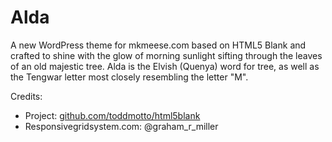 # Alda

A new WordPress theme for mkmeese.com based on HTML5 Blank and crafted to shine with the glow of morning sunlight sifting through the leaves of an old majestic tree. Alda is the Elvish (Quenya) word for tree, as well as the Tengwar letter most closely resembling the letter "M".

Credits:
* Project: [github.com/toddmotto/html5blank](https://github.com/toddmotto/html5blank)
* Responsivegridsystem.com: @graham_r_miller
